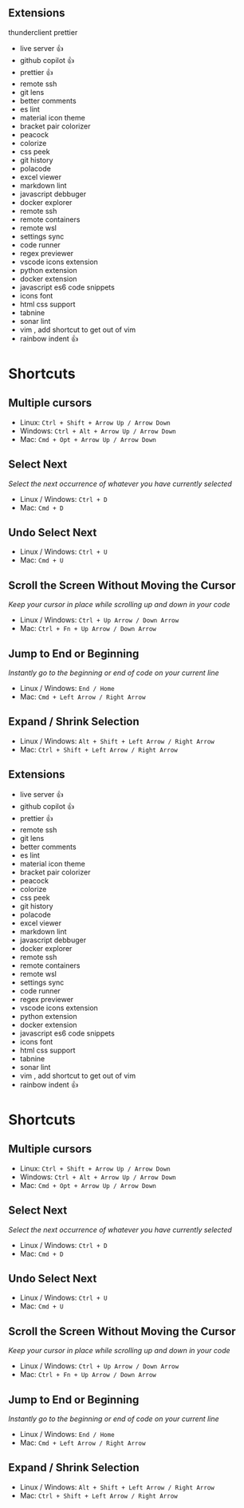 ## Extensions
thunderclient
prettier
- live server 👍
- github copilot 👍
- prettier 👍
- remote ssh
- git lens
- better comments
- es lint
- material icon theme
- bracket pair colorizer
- peacock
- colorize
- css peek
- git history
- polacode
- excel viewer
- markdown lint
- javascript debbuger
- docker explorer
- remote ssh
- remote containers
- remote wsl
- settings sync
- code runner
- regex previewer
- vscode icons extension
- python extension
- docker extension
- javascript es6 code snippets
- icons font
- html css support
- tabnine
- sonar lint
- vim , add shortcut to get out of vim
- rainbow indent 👍

# Shortcuts
## Multiple cursors
- Linux: `Ctrl + Shift + Arrow Up / Arrow Down`  
- Windows: `Ctrl + Alt + Arrow Up / Arrow Down`
- Mac: `Cmd + Opt + Arrow Up / Arrow Down`

## Select Next
*Select the next occurrence of whatever you have currently selected*
- Linux / Windows: `Ctrl + D`
- Mac: `Cmd + D`

## Undo Select Next
-   Linux / Windows: `Ctrl + U`
-   Mac: `Cmd + U`

## Scroll the Screen Without Moving the Cursor
*Keep your cursor in place while scrolling up and down in your code*
- Linux / Windows: `Ctrl + Up Arrow / Down Arrow`
- Mac: `Ctrl + Fn + Up Arrow / Down Arrow`

## Jump to End or Beginning
*Instantly go to the beginning or end of code on your current line*
-   Linux / Windows: `End / Home`
-   Mac: `Cmd + Left Arrow / Right Arrow`

## Expand / Shrink Selection
-   Linux / Windows: `Alt + Shift + Left Arrow / Right Arrow`
-   Mac: `Ctrl + Shift + Left Arrow / Right Arrow`
## Extensions
- live server 👍
- github copilot 👍
- prettier 👍
- remote ssh
- git lens
- better comments
- es lint
- material icon theme
- bracket pair colorizer
- peacock
- colorize
- css peek
- git history
- polacode
- excel viewer
- markdown lint
- javascript debbuger
- docker explorer
- remote ssh
- remote containers
- remote wsl
- settings sync
- code runner
- regex previewer
- vscode icons extension
- python extension
- docker extension
- javascript es6 code snippets
- icons font
- html css support
- tabnine
- sonar lint
- vim , add shortcut to get out of vim
- rainbow indent 👍

# Shortcuts
## Multiple cursors
- Linux: `Ctrl + Shift + Arrow Up / Arrow Down`  
- Windows: `Ctrl + Alt + Arrow Up / Arrow Down`
- Mac: `Cmd + Opt + Arrow Up / Arrow Down`

## Select Next
*Select the next occurrence of whatever you have currently selected*
- Linux / Windows: `Ctrl + D`
- Mac: `Cmd + D`

## Undo Select Next
-   Linux / Windows: `Ctrl + U`
-   Mac: `Cmd + U`

## Scroll the Screen Without Moving the Cursor
*Keep your cursor in place while scrolling up and down in your code*
- Linux / Windows: `Ctrl + Up Arrow / Down Arrow`
- Mac: `Ctrl + Fn + Up Arrow / Down Arrow`

## Jump to End or Beginning
*Instantly go to the beginning or end of code on your current line*
-   Linux / Windows: `End / Home`
-   Mac: `Cmd + Left Arrow / Right Arrow`

## Expand / Shrink Selection
-   Linux / Windows: `Alt + Shift + Left Arrow / Right Arrow`
-   Mac: `Ctrl + Shift + Left Arrow / Right Arrow`